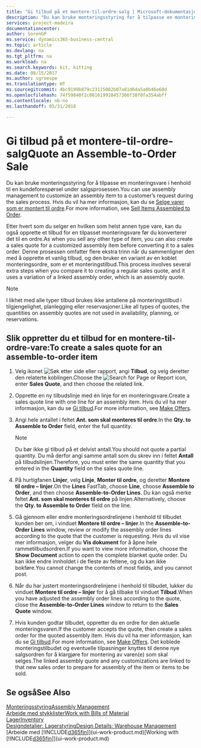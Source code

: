 ```yaml
---
title: "Gi tilbud på et montere-til-ordre-salg | Microsoft-dokumentasjon"
description: "Du kan bruke monteringsstyring for å tilpasse en monteringsvare i henhold til en kundeforespørsel under salgsprosessen."
services: project-madeira
documentationcenter: 
author: SorenGP
ms.service: dynamics365-business-central
ms.topic: article
ms.devlang: na
ms.tgt_pltfrm: na
ms.workload: na
ms.search.keywords: kit, kitting
ms.date: 08/15/2017
ms.author: sgroespe
ms.translationtype: HT
ms.sourcegitcommit: 4bc9199b879c23115082b07a81d6da5a0b46e60d
ms.openlocfilehash: 74f59840f2c881619910457366f38f0fa354abff
ms.contentlocale: nb-no
ms.lasthandoff: 05/31/2018

---
```

# <a name="quote-an-assemble-to-order-sale"></a><span data-ttu-id="d8c77-103">Gi tilbud på et montere-til-ordre-salg</span><span class="sxs-lookup"><span data-stu-id="d8c77-103">Quote an Assemble-to-Order Sale</span></span>
<span data-ttu-id="d8c77-104">Du kan bruke monteringsstyring for å tilpasse en monteringsvare i henhold til en kundeforespørsel under salgsprosessen.</span><span class="sxs-lookup"><span data-stu-id="d8c77-104">You can use assembly management to customize an assembly item to a customer’s request during the sales process.</span></span> <span data-ttu-id="d8c77-105">Hvis du vil ha mer informasjon, kan du se [Selge varer som er montert til ordre](assembly-how-to-sell-items-assembled-to-order.md).</span><span class="sxs-lookup"><span data-stu-id="d8c77-105">For more information, see [Sell Items Assembled to Order](assembly-how-to-sell-items-assembled-to-order.md).</span></span>  

<span data-ttu-id="d8c77-106">Etter hvert som du selger en hvilken som helst annen type vare, kan du også opprette et tilbud for en tilpasset monteringsvare før du konverterer det til en ordre.</span><span class="sxs-lookup"><span data-stu-id="d8c77-106">As when you sell any other type of item, you can also create a sales quote for a customized assembly item before converting it to a sales order.</span></span> <span data-ttu-id="d8c77-107">Denne prosessen omfatter flere ekstra trinn når du sammenligner den med å opprette et vanlig tilbud, og den bruker en variant av en koblet monteringsordre, som er et monteringstilbud.</span><span class="sxs-lookup"><span data-stu-id="d8c77-107">This process involves several extra steps when you compare it to creating a regular sales quote, and it uses a variation of a linked assembly order, which is an assembly quote.</span></span>

> [!NOTE]  
>  <span data-ttu-id="d8c77-108">I likhet med alle typer tilbud brukes ikke antallene på monteringstilbud i tilgjengelighet, planlegging eller reservasjoner.</span><span class="sxs-lookup"><span data-stu-id="d8c77-108">Like all types of quotes, the quantities on assembly quotes are not used in availability, planning, or reservations.</span></span>  

## <a name="to-create-a-sales-quote-for-an-assemble-to-order-item"></a><span data-ttu-id="d8c77-109">Slik oppretter du et tilbud for en montere-til-ordre-vare:</span><span class="sxs-lookup"><span data-stu-id="d8c77-109">To create a sales quote for an assemble-to-order item</span></span>  
1.  <span data-ttu-id="d8c77-110">Velg ikonet ![Søk etter side eller rapport](media/ui-search/search_small.png "Søk etter side eller rapport"), angi **Tilbud**, og velg deretter den relaterte koblingen.</span><span class="sxs-lookup"><span data-stu-id="d8c77-110">Choose the ![Search for Page or Report](media/ui-search/search_small.png "Search for Page or Report icon") icon, enter **Sales Quote**, and then choose the related link.</span></span>  
2.  <span data-ttu-id="d8c77-111">Opprette en ny tilbudslinje med én linje for en monteringsvare.</span><span class="sxs-lookup"><span data-stu-id="d8c77-111">Create a sales quote line with one line for an assembly item.</span></span> <span data-ttu-id="d8c77-112">Hvis du vil ha mer informasjon, kan du se [Gi tilbud](sales-how-make-offers.md).</span><span class="sxs-lookup"><span data-stu-id="d8c77-112">For more information, see [Make Offers](sales-how-make-offers.md).</span></span>  
3.  <span data-ttu-id="d8c77-113">Angi hele antallet i feltet **Ant. som skal monteres til ordre**.</span><span class="sxs-lookup"><span data-stu-id="d8c77-113">In the **Qty. to Assemble to Order** field, enter the full quantity.</span></span>

    > [!NOTE]  
    >  <span data-ttu-id="d8c77-114">Du bør ikke gi tilbud på et delvist antall.</span><span class="sxs-lookup"><span data-stu-id="d8c77-114">You should not quote a partial quantity.</span></span> <span data-ttu-id="d8c77-115">Du må derfor angi samme antall som du skrev inn i feltet **Antall** på tilbudslinjen.</span><span class="sxs-lookup"><span data-stu-id="d8c77-115">Therefore, you must enter the same quantity that you entered in the **Quantity** field on the sales quote line.</span></span>  

4.  <span data-ttu-id="d8c77-116">På hurtigfanen **Linjer**, velg **Linje**, **Monter til ordre**, og deretter **Montere til ordre – linjer**.</span><span class="sxs-lookup"><span data-stu-id="d8c77-116">On the **Lines** FastTab, choose **Line**, choose **Assemble to Order**, and then choose **Assemble-to-Order Lines**.</span></span> <span data-ttu-id="d8c77-117">Du kan også merke feltet **Ant. som skal monteres til ordre** på linjen.</span><span class="sxs-lookup"><span data-stu-id="d8c77-117">Alternatively, choose the **Qty. to Assemble to Order** field on the line.</span></span>  
5.  <span data-ttu-id="d8c77-118">Gå gjennom eller endre monteringsordrelinjene i henhold til tilbudet kunden ber om, i vinduet **Montere til ordre – linjer**.</span><span class="sxs-lookup"><span data-stu-id="d8c77-118">In the **Assemble-to-Order Lines** window, review or modify the assembly order lines according to the quote that the customer is requesting.</span></span> <span data-ttu-id="d8c77-119">Hvis du vil vise mer informasjon, velger du **Vis dokument** for å åpne hele rammetilbudsordren.</span><span class="sxs-lookup"><span data-stu-id="d8c77-119">If you want to view more information, choose the **Show Document** action to open the complete blanket quote order.</span></span> <span data-ttu-id="d8c77-120">Du kan ikke endre innholdet i de fleste av feltene, og du kan ikke bokføre.</span><span class="sxs-lookup"><span data-stu-id="d8c77-120">You cannot change the contents of most fields, and you cannot post.</span></span>  
6.  <span data-ttu-id="d8c77-121">Når du har justert monteringsordrelinjene i henhold til tilbudet, lukker du vinduet **Montere til ordre – linjer** for å gå tilbake til vinduet **Tilbud**.</span><span class="sxs-lookup"><span data-stu-id="d8c77-121">When you have adjusted the assembly order lines according to the quote, close the **Assemble-to-Order Lines** window to return to the **Sales Quote** window.</span></span>  
7.  <span data-ttu-id="d8c77-122">Hvis kunden godtar tilbudet, oppretter du en ordre for den aktuelle monteringsvaren.</span><span class="sxs-lookup"><span data-stu-id="d8c77-122">If the customer accepts the quote, then create a sales order for the quoted assembly item.</span></span> <span data-ttu-id="d8c77-123">Hvis du vil ha mer informasjon, kan du se [Gi tilbud](sales-how-make-offers.md).</span><span class="sxs-lookup"><span data-stu-id="d8c77-123">For more information, see [Make Offers](sales-how-make-offers.md).</span></span> <span data-ttu-id="d8c77-124">Det koblede monteringstilbudet og eventuelle tilpasninger knyttes til denne nye salgsordren for å klargjøre for montering av varen(e) som skal selges.</span><span class="sxs-lookup"><span data-stu-id="d8c77-124">The linked assembly quote and any customizations are linked to that new sales order to prepare for assembly of the item or items to be sold.</span></span>  

## <a name="see-also"></a><span data-ttu-id="d8c77-125">Se også</span><span class="sxs-lookup"><span data-stu-id="d8c77-125">See Also</span></span>  
[<span data-ttu-id="d8c77-126">Monteringsstyring</span><span class="sxs-lookup"><span data-stu-id="d8c77-126">Assembly Management</span></span>](assembly-assemble-items.md)  
[<span data-ttu-id="d8c77-127">Arbeide med stykklister</span><span class="sxs-lookup"><span data-stu-id="d8c77-127">Work with Bills of Material</span></span>](inventory-how-work-BOMs.md)  
[<span data-ttu-id="d8c77-128">Lager</span><span class="sxs-lookup"><span data-stu-id="d8c77-128">Inventory</span></span>](inventory-manage-inventory.md)  
[<span data-ttu-id="d8c77-129">Designdetaljer: Lagerstyring</span><span class="sxs-lookup"><span data-stu-id="d8c77-129">Design Details: Warehouse Management</span></span>](design-details-warehouse-management.md)  
<span data-ttu-id="d8c77-130">[Arbeide med [!INCLUDE[d365fin](includes/d365fin_md.md)]](ui-work-product.md)</span><span class="sxs-lookup"><span data-stu-id="d8c77-130">[Working with [!INCLUDE[d365fin](includes/d365fin_md.md)]](ui-work-product.md)</span></span>

